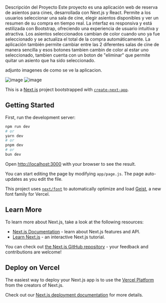 Descripción del Proyecto
Este proyecto es una aplicación web de reserva de asientos para cines, desarrollada con Next.js y React. Permite a los usuarios seleccionar una sala de cine, elegir asientos disponibles y ver un resumen de su compra en tiempo real. La interfaz es responsiva y está estilizada con Bootstrap, ofreciendo una experiencia de usuario intuitiva y atractiva. Los asientos seleccionados cambian de color cuando uno ya fue seleccionado y se actualiza el total de la compra automáticamente. La aplicación también permite cambiar entre las 2 diferentes salas de cine de manera sencilla y esos botones tambien cambin de color al estar uno seleccionado, tambien cuenta con un boton de "eliminar" que permite quitar un asiento que ha sido seleccionado.

adjunto imagenes de como se ve la aplicacion.

![image](https://github.com/user-attachments/assets/5f497863-4d8b-4c3c-bab1-5b1b218a71c2)
![image](https://github.com/user-attachments/assets/f7bfcac6-b8a0-4370-9c01-85f6c3ffc683)


This is a [Next.js](https://nextjs.org) project bootstrapped with [`create-next-app`](https://nextjs.org/docs/app/api-reference/cli/create-next-app).

## Getting Started

First, run the development server:

```bash
npm run dev
# or
yarn dev
# or
pnpm dev
# or
bun dev
```

Open [http://localhost:3000](http://localhost:3000) with your browser to see the result.

You can start editing the page by modifying `app/page.js`. The page auto-updates as you edit the file.

This project uses [`next/font`](https://nextjs.org/docs/app/building-your-application/optimizing/fonts) to automatically optimize and load [Geist](https://vercel.com/font), a new font family for Vercel.

## Learn More

To learn more about Next.js, take a look at the following resources:

- [Next.js Documentation](https://nextjs.org/docs) - learn about Next.js features and API.
- [Learn Next.js](https://nextjs.org/learn) - an interactive Next.js tutorial.

You can check out [the Next.js GitHub repository](https://github.com/vercel/next.js) - your feedback and contributions are welcome!

## Deploy on Vercel

The easiest way to deploy your Next.js app is to use the [Vercel Platform](https://vercel.com/new?utm_medium=default-template&filter=next.js&utm_source=create-next-app&utm_campaign=create-next-app-readme) from the creators of Next.js.

Check out our [Next.js deployment documentation](https://nextjs.org/docs/app/building-your-application/deploying) for more details.
